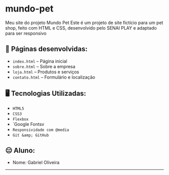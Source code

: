 # mundo-pet
Meu site do projeto Mundo Pet
Este é um projeto de site fictício para um pet shop, feito com HTML e CSS,
desenvolvido pelo SENAI PLAY e adaptado para ser responsivo
## 📘 Páginas desenvolvidas:
- `index.html` – Página inicial
- `sobre.html` – Sobre a empresa
- `loja.html` – Produtos e serviços
- `contato.html` – Formulário e localização

## 🖥 Tecnologias Utilizadas:
- `HTML5`
- `CSS3`
- `Flexbox`
- `Google Fontsv
- `Responsividade com @media`
- `Git &amp; GitHub`

## 😑 Aluno:
- Nome: Gabriel Oliveira

---
